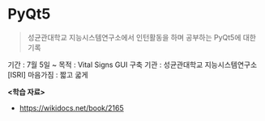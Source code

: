 # PyQt5

> 성균관대학교 지능시스템연구소에서 인턴활동을 하며 공부하는 PyQt5에 대한 기록

기간 : 7월 5일 ~
목적 : Vital Signs GUI 구축
기관 : 성균관대학교 지능시스템연구소 [ISRI]
마음가짐 : 짧고 굷게

**<학습 자료>**

- https://wikidocs.net/book/2165
